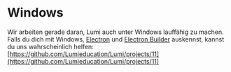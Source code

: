 # Windows

Wir arbeiten gerade daran, Lumi auch unter Windows lauffähig zu machen.
Falls du dich mit Windows, [Electron](https://electronjs.org) und [Electron Builder](https://www.electron.build) auskennst, kannst du uns wahrscheinlich helfen: [https://github.com/Lumieducation/Lumi/projects/11](https://github.com/Lumieducation/Lumi/projects/11)
